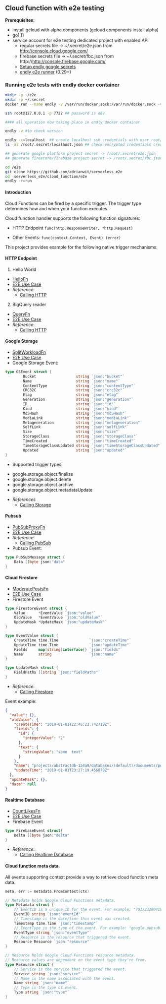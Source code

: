 ## Cloud function with e2e testing

**Prerequisites:**

 - install gcloud with alpha components (gcloud components install alpha)
 - go1.11
 - service account for e2e testing dedicated project with enabled API
    * regular secrets file -> ~/.secret/e2e.json from http://console.cloud.google.com/
    * firebase secrets file -> ~/.secret/fbc.json from http://http://console.firebase.google.com/
    * [Setup endly google secrets](https://github.com/viant/endly/tree/master/doc/secrets#gc)
    * [endly e2e runner](https://github.com/viant/endly/releases) (0.29+)



### Running e2e tests with endly docker container

```bash
mkdir -p ~/e2e
mkdir -p ~/.secret
docker run --name endly -v /var/run/docker.sock:/var/run/docker.sock -v ~/e2e:/e2e -v ~/.secret/:/root/.secret/ -p 7722:22  -d endly/endly:latest-ubuntu16.04  

ssh root@127.0.0.1 -p 7722 ## password is dev

#### all operation now taking place in endly docker container

endly -v #to check version

endly -c=localhost  ## create localhost ssh credentials with user root/dev
ls -al /root/.secret/localhost.json ## check encrypted credentials created

## generate google platform project secret -> /root/.secret/e2e.json  
## generate firestore/firebase project secret -> /root/.secret/fbc.json

cd /e2e
git clone https://github.com/adrianwit/serverless_e2e
cd  serverless_e2e/cloud_function/e2e
endly -r=run
```


 
 
#### Introduction


Cloud Functions can be fired by a specific trigger. 
The trigger type determines how and when your function executes. 

Cloud function handler supports the following function signatures: 
 
- HTTP Endpoint
    ```func(http.ResponseWriter, *http.Request)```

- Other Events:
    ```func(context.Context, Event) (error)```



This project provides example for the following native trigger mechanisms:




#### HTTP Endpoint

1. Hello World
- [HelloFn](hello/hello.go)
- [E2E Use Case](e2e/regression/cases/001_hello_world)
- _Reference_: 
    * [Calling HTTP](https://cloud.google.com/functions/docs/calling/http)


2. BigQuery reader
- [QueryFn](query/query_reader.go)
- [E2E Use Case](e2e/regression/cases/002_query_data)
- _Reference_: 
    * [Calling HTTP](https://cloud.google.com/functions/docs/calling/http)


#### Google Storage

- [SplitWorkloadFn](split/split_workload.go)
- [E2E Use Case](e2e/regression/cases/003_split_workload)
- Google Storage Event:
```go
type GSEvent struct {
        Bucket                  string `json:"bucket"`
        Name                    string `json:"name"`
        ContentType             string `json:"contentType"`
        CRC32C                  string `json:"crc32c"`
        Etag                    string `json:"etag"`
        Generation              string `json:"generation"`
        ID                      string `json:"id"`
        Kind                    string `json:"kind"`
        Md5Hash                 string `json:"md5Hash"`
        MediaLink               string `json:"mediaLink"`
        Metageneration          string `json:"metageneration"`
        SelfLink                string `json:"selfLink"`
        Size                    string `json:"size"`
        StorageClass            string `json:"storageClass"`
        TimeCreated             string `json:"timeCreated"`
        TimeStorageClassUpdated string `json:"timeStorageClassUpdated"`
        Updated                 string `json:"updated"`
}
```
- Supported trigger types:
 * google.storage.object.finalize
 * google.storage.object.delete
 * google.storage.object.archive
 * google.storage.object.metadataUpdate
- _References_
  * [Calling Storage](https://cloud.google.com/functions/docs/calling/storage)



#### Pubsub

- [PubSubProxyFn](msg/proxy_msg.go)
- [E2E Use Case](e2e/regression/cases/004_proxy_message)
- _Reference_: 
    * [Calling PubSub](https://cloud.google.com/functions/docs/calling/pubsub)
- Pubsub Event:

```go
type PubSubMessage struct {
    Data []byte json:"data"
}
```



#### Cloud Firestore

- [ModeratePostsFn](moderate/moderate.go)
- [E2E Use Case](e2e/regression/cases/005_moderate_posts)
- Firestore Event

```go
type FirestoreEvent struct {
	Value      *EventValue `json:"value"`
	OldValue   *EventValue `json:"oldValue"`
	UpdateMask *UpdateMask `json:"updateMask"`
}

type EventValue struct {
	CreateTime time.Time              `json:"createTime"`
	UpdateTime time.Time              `json:"updateTime"`
	Fields     map[string]interface{} `json:"fields"`
	Name       string                 `json:"name"`
}

type UpdateMask struct {
	FieldPaths []string `json:"fieldPaths"`
}

```
- _Reference_: 
    * [Calling Firestore](https://cloud.google.com/functions/docs/calling/cloud-firestore)


Event example:
```json
{
  "value": {},
  "oldValue": {
    "createTime": "2019-01-01T22:46:23.742719Z",
    "fields": {
      "id": {
        "integerValue": "2"
      },
      "text": {
        "stringValue": "some  text"
      }
    },
    "name": "projects/abstractdb-154a9/databases/(default)/documents/posts/2",
    "updateTime": "2019-01-01T23:27:19.456879Z"
  },
  "updateMask": {},
  "data": null
}
```



#### Realtime Database

- [CountLikesFn](likes/count_likes.go)
- [E2E Use Case](e2e/regression/cases/006_count_likes)
- Firebase Event
```go
type FirebaseEvent struct{
	Delta []byte json:"delta"
}
```
- _Reference_: 
    * [Calling Realtime Database](https://cloud.google.com/functions/docs/calling/realtime-database)



#### Cloud function meta data.

All events supporting context provide a way to retrieve cloud function meta data. 

```go
meta, err := metadata.FromContext(ctx)
```


```go
// Metadata holds Google Cloud Functions metadata.
type Metadata struct {
	// EventID is a unique ID for the event. For example: "70172329041928".
	EventID string `json:"eventId"`
	// Timestamp is the date/time this event was created.
	Timestamp time.Time `json:"timestamp"`
	// EventType is the type of the event. For example: "google.pubsub.topic.publish".
	EventType string `json:"eventType"`
	// Resource is the resource that triggered the event.
	Resource Resource `json:"resource"`
}

// Resource holds Google Cloud Functions resource metadata.
// Resource values are dependent on the event type they're from.
type Resource struct {
	// Service is the service that triggered the event.
	Service string `json:"service"`
	// Name is the name associated with the event.
	Name string `json:"name"`
	// Type is the type of event.
	Type string `json:"type"`
}

```

